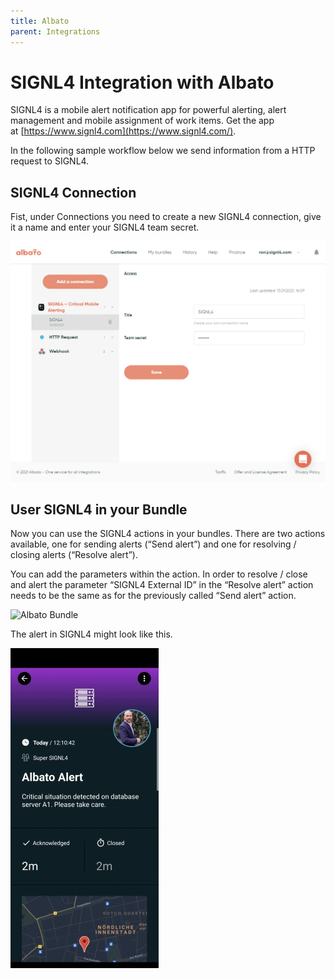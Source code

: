 ```yaml
---
title: Albato
parent: Integrations
---
```


# SIGNL4 Integration with Albato

SIGNL4 is a mobile alert notification app for powerful alerting, alert management and mobile assignment of work items. Get the app at [https://www.signl4.com](https://www.signl4.com/).

In the following sample workflow below we send information from a HTTP request to SIGNL4.

## SIGNL4 Connection

Fist, under Connections you need to create a new SIGNL4 connection, give it a name and enter your SIGNL4 team secret.

![Add a Connection in Albato](add-a-connection-in-albato.png)

## User SIGNL4 in your Bundle

Now you can use the SIGNL4 actions in your bundles. There are two actions available, one for sending alerts (“Send alert”) and one for resolving / closing alerts (“Resolve alert”).

You can add the parameters within the action. In order to resolve / close and alert the parameter “SIGNL4 External ID” in the “Resolve alert” action needs to be the same as for the previously called “Send alert” action.

![Albato Bundle](albato-bundle-signl4.png)

The alert in SIGNL4 might look like this.

![SIGNL4 Alert](signl4-albato.png)
